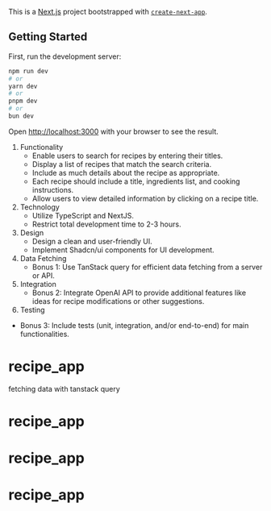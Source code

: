 This is a [Next.js](https://nextjs.org/) project bootstrapped with [`create-next-app`](https://github.com/vercel/next.js/tree/canary/packages/create-next-app).

## Getting Started

First, run the development server:

```bash
npm run dev
# or
yarn dev
# or
pnpm dev
# or
bun dev
```

Open [http://localhost:3000](http://localhost:3000) with your browser to see the result.

1. Functionality
   - Enable users to search for recipes by entering their titles.
   - Display a list of recipes that match the search criteria.
   - Include as much details about the recipe as appropriate.
   - Each recipe should include a title, ingredients list, and cooking instructions.
   - Allow users to view detailed information by clicking on a recipe title.
2. Technology
   - Utilize TypeScript and NextJS.
   - Restrict total development time to 2-3 hours.
3. Design
   - Design a clean and user-friendly UI.
   - Implement Shadcn/ui components for UI development.
4. Data Fetching
   - Bonus 1: Use TanStack query for efficient data fetching from a server or API.
5. Integration
   - Bonus 2: Integrate OpenAI API to provide additional features like ideas for recipe modifications or other suggestions.
6. Testing

- Bonus 3: Include tests (unit, integration, and/or end-to-end) for main functionalities.

# recipe_app

fetching data with tanstack query
# recipe_app
# recipe_app
# recipe_app
